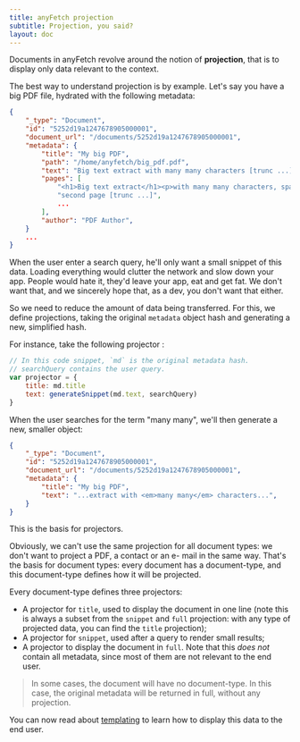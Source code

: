 ```yaml
---
title: anyFetch projection
subtitle: Projection, you said?
layout: doc
---
```


Documents in anyFetch revolve around the notion of **projection**, that is to display only data relevant to the context.

The best way to understand projection is by example. Let's say you have a big PDF file, hydrated with the following metadata:

```json
{
    "_type": "Document",
    "id": "5252d19a1247678905000001",
    "document_url": "/documents/5252d19a1247678905000001",
    "metadata": {
        "title": "My big PDF",
        "path": "/home/anyfetch/big_pdf.pdf",
        "text": "Big text extract with many many characters [trunc ...]",
        "pages": [
            "<h1>Big text extract</h1><p>with many many characters, spanning across multiple pages. [trunc ...]",
            "second page [trunc ...]",
            ...
        ],
        "author": "PDF Author",
    }
    ...
}
```

When the user enter a search query, he'll only want a small snippet of this data. Loading everything would clutter the network and slow down your app. People would hate it, they'd leave your app, eat and get fat. We don't want that, and we sincerely hope that, as a dev, you don't want that either.

So we need to reduce the amount of data being transferred. For this, we define projections, taking the original `metadata` object hash and generating a new, simplified hash.

For instance, take the following projector :

```javascript
// In this code snippet, `md` is the original metadata hash.
// searchQuery contains the user query.
var projector = {
    title: md.title
    text: generateSnippet(md.text, searchQuery)
}
```

When the user searches for the term "many many", we'll then generate a new, smaller object:

```json
{
    "_type": "Document",
    "id": "5252d19a1247678905000001",
    "document_url": "/documents/5252d19a1247678905000001",
    "metadata": {
        "title": "My big PDF",
        "text": "...extract with <em>many many</em> characters...",
    }
}
```

This is the basis for projectors.

Obviously, we can't use the same projection for all document types: we don't want to project a PDF, a contact or an e- mail in the same way.
That's the basis for document types: every document has a document-type, and this document-type defines how it will be projected.

Every document-type defines three projectors:

* A projector for `title`, used to display the document in one line (note this is always a subset from the `snippet` and `full` projection: with any type of projected data, you can find the `title` projection);
* A projector for `snippet`, used after a query to render small results;
* A projector to display the document in `full`. Note that this *does not* contain all metadata, since most of them are not relevant to the end user.

> In some cases, the document will have no document-type. In this case, the original metadata will be returned in full, without any projection.

You can now read about [templating](/guides/concepts/templating.html) to learn how to display this data to the end user.
